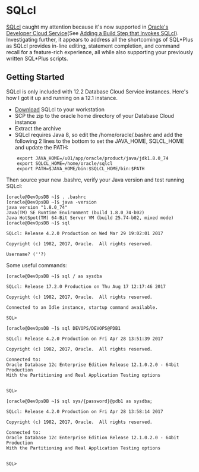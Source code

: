 # SQLcl

[SQLcl](http://www.oracle.com/technetwork/developer-tools/sqlcl/overview/index.html) caught my attention because it's now supported in [Oracle's Developer Cloud Service](https://cloud.oracle.com/developer_service)(See [Adding a Build Step that Invokes SQLcl](http://docs.oracle.com/en/cloud/paas/developer-cloud/csdcs/managing-project-jobs-and-builds-oracle-developer-cloud-service.html#GUID-9D31DDA7-2EB8-496E-9228-2588F636CE84)). Investigating further, it appears to address all the shortcomings of SQL\*Plus as SQLcl provides in-line editing, statement completion, and command recall for a feature-rich experience, all while also supporting your previously written SQL*Plus scripts. 

## Getting Started
SQLcl is only included with 12.2 Database Cloud Service instances. Here's how I got it up and running on a 12.1 instance.
- [Download](http://www.oracle.com/technetwork/developer-tools/sqlcl/downloads/index.html) SQLcl to your workstation
- SCP the zip to the oracle home directory of your Database Cloud instance
- Extract the archive
- SQLcl requires Java 8, so edit the /home/oracle/.bashrc and add the following 2 lines to the bottom to set the JAVA_HOME, SQLCL_HOME and update the PATH:

```
	export JAVA_HOME=/u01/app/oracle/product/java/jdk1.8.0_74
	export SQLCL_HOME=/home/oracle/sqlcl
	export PATH=$JAVA_HOME/bin:$SQLCL_HOME/bin:$PATH
```

Then source your new .bashrc, verify your Java version and test running SQLcl:

	[oracle@DevOpsDB ~]$ . .bashrc
	[oracle@DevOpsDB ~]$ java -version
	java version "1.8.0_74"
	Java(TM) SE Runtime Environment (build 1.8.0_74-b02)
	Java HotSpot(TM) 64-Bit Server VM (build 25.74-b02, mixed mode)
	[oracle@DevOpsDB ~]$ sql
	
	SQLcl: Release 4.2.0 Production on Wed Mar 29 19:02:01 2017
	
	Copyright (c) 1982, 2017, Oracle.  All rights reserved.
	
	Username? (''?)

Some useful commands:

	[oracle@DevOpsDB ~]$ sql / as sysdba

	SQLcl: Release 17.2.0 Production on Thu Aug 17 12:17:46 2017

	Copyright (c) 1982, 2017, Oracle.  All rights reserved.

	Connected to an Idle instance, startup command available.

	SQL>


```
[oracle@DevOpsDB ~]$ sql DEVOPS/DEVOPS@PDB1

SQLcl: Release 4.2.0 Production on Fri Apr 28 13:51:39 2017

Copyright (c) 1982, 2017, Oracle.  All rights reserved.

Connected to:
Oracle Database 12c Enterprise Edition Release 12.1.0.2.0 - 64bit Production
With the Partitioning and Real Application Testing options


SQL> 
```

```
[oracle@DevOpsDB ~]$ sql sys/{password}@pdb1 as sysdba;

SQLcl: Release 4.2.0 Production on Fri Apr 28 13:58:14 2017

Copyright (c) 1982, 2017, Oracle.  All rights reserved.

Connected to:
Oracle Database 12c Enterprise Edition Release 12.1.0.2.0 - 64bit Production
With the Partitioning and Real Application Testing options


SQL>
```